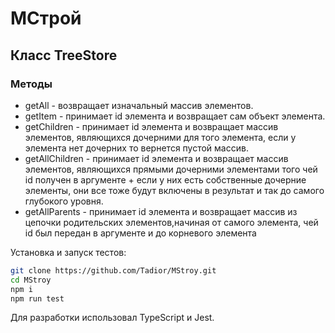 # МСтрой

## Класс TreeStore

### Методы

- getAll - возвращает изначальный массив элементов.
- getItem - принимает id элемента и возвращает сам объект элемента.
- getChildren - принимает id элемента и возвращает массив элементов, являющихся дочерними для того элемента, если у элемента нет дочерних то вернется пустой массив.
- getAllChildren - принимает id элемента и возвращает массив элементов, являющихся прямыми дочерними элементами того чей id получен в аргументе + если у них есть собственные дочерние элементы, они все тоже будут включены в результат и так до самого глубокого уровня.
- getAllParents - принимает id элемента и возвращает массив из цепочки родительских элементов,начиная от самого элемента, чей id был передан в аргументе и до корневого элемента

Установка и запуск тестов:

```sh
git clone https://github.com/Tadior/MStroy.git
cd MStroy
npm i
npm run test
```

Для разработки использовал TypeScript и Jest.
